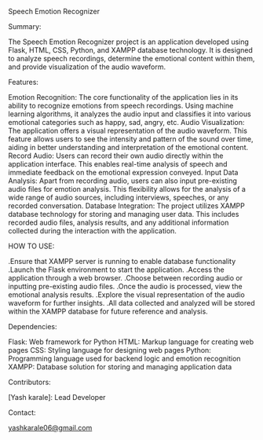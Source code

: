 Speech Emotion Recognizer

Summary:

The Speech Emotion Recognizer project is an application developed using Flask, HTML, CSS, Python, and XAMPP database technology. It is designed to analyze speech recordings, determine the emotional content within them, and provide visualization of the audio waveform.

Features:

Emotion Recognition: The core functionality of the application lies in its ability to recognize emotions from speech recordings. Using machine learning algorithms, it analyzes the audio input and classifies it into various emotional categories such as happy, sad, angry, etc.
Audio Visualization: The application offers a visual representation of the audio waveform. This feature allows users to see the intensity and pattern of the sound over time, aiding in better understanding and interpretation of the emotional content.
Record Audio: Users can record their own audio directly within the application interface. This enables real-time analysis of speech and immediate feedback on the emotional expression conveyed.
Input Data Analysis: Apart from recording audio, users can also input pre-existing audio files for emotion analysis. This flexibility allows for the analysis of a wide range of audio sources, including interviews, speeches, or any recorded conversation.
Database Integration: The project utilizes XAMPP database technology for storing and managing user data. This includes recorded audio files, analysis results, and any additional information collected during the interaction with the application.

HOW TO USE:

.Ensure that XAMPP server is running to enable database functionality
.Launch the Flask environment to start the application.
.Access the application through a web browser.
.Choose between recording audio or inputting pre-existing audio files.
.Once the audio is processed, view the emotional analysis results.
.Explore the visual representation of the audio waveform for further insights.
.All data collected and analyzed will be stored within the XAMPP database for future reference and analysis.


Dependencies:

Flask: Web framework for Python
HTML: Markup language for creating web pages
CSS: Styling language for designing web pages
Python: Programming language used for backend logic and emotion recognition
XAMPP: Database solution for storing and managing application data

Contributors:

[Yash karale]: Lead Developer

Contact:

yashkarale06@gmail.com
